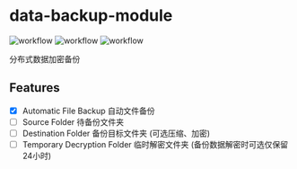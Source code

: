 # data-backup-module

![workflow](https://github.com/tech-legacy/data-backup-module/actions/workflows/build-windows.yml/badge.svg?event=push)
![workflow](https://github.com/tech-legacy/data-backup-module/actions/workflows/build-macos.yml/badge.svg?event=push)
![workflow](https://github.com/tech-legacy/data-backup-module/actions/workflows/build-ubuntu.yml/badge.svg?event=push)

分布式数据加密备份

## Features

- [x] Automatic File Backup 自动文件备份
- [ ] Source Folder 待备份文件夹
- [ ] Destination Folder 备份目标文件夹 (可选压缩、加密)
- [ ] Temporary Decryption Folder 临时解密文件夹 (备份数据解密时可选仅保留24小时)

